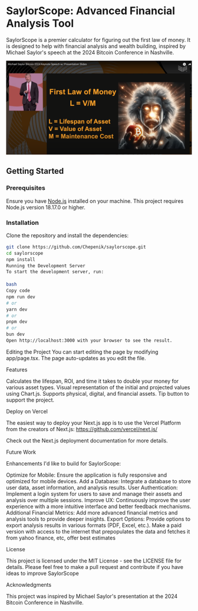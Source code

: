 # SaylorScope: Advanced Financial Analysis Tool

SaylorScope is a premier calculator for figuring out the first law of money. It is designed to help with financial analysis and wealth building, inspired by Michael Saylor\'s speech at the 2024 Bitcoin Conference in Nashville.

![First Law of Money](public/inspiration.jpg)

## Getting Started

### Prerequisites

Ensure you have [Node.js](https://nodejs.org/en/) installed on your machine. This project requires Node.js version 18.17.0 or higher.

### Installation

Clone the repository and install the dependencies:

```bash
git clone https://github.com/Chepenik/saylorscope.git
cd saylorscope
npm install 
Running the Development Server
To start the development server, run:

bash
Copy code
npm run dev
# or
yarn dev
# or
pnpm dev
# or
bun dev
Open http://localhost:3000 with your browser to see the result.
```

Editing the Project
You can start editing the page by modifying app/page.tsx. The page auto-updates as you edit the file.

Features

Calculates the lifespan, ROI, and time it takes to double your money for various asset types.
Visual representation of the initial and projected values using Chart.js.
Supports physical, digital, and financial assets.
Tip button to support the project.

Deploy on Vercel

The easiest way to deploy your Next.js app is to use the Vercel Platform from the creators of Next.js: https://github.com/vercel/next.js/

Check out the Next.js deployment documentation for more details.

Future Work

Enhancements I'd like to build for SaylorScope:

Optimize for Mobile: Ensure the application is fully responsive and optimized for mobile devices.
Add a Database: Integrate a database to store user data, asset information, and analysis results.
User Authentication: Implement a login system for users to save and manage their assets and analysis over multiple sessions.
Improve UX: Continuously improve the user experience with a more intuitive interface and better feedback mechanisms.
Additional Financial Metrics: Add more advanced financial metrics and analysis tools to provide deeper insights.
Export Options: Provide options to export analysis results in various formats (PDF, Excel, etc.).
Make a paid version with access to the internet that prepopulates the data and fetches it from yahoo finance, etc, offer best estimates

License

This project is licensed under the MIT License - see the LICENSE file for details. Please feel free to make a pull request and contribute if you have ideas to improve SaylorScope

Acknowledgments

This project was inspired by Michael Saylor's presentation at the 2024 Bitcoin Conference in Nashville.